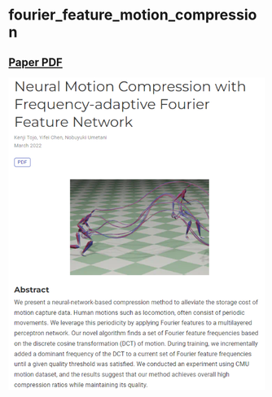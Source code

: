 # fourier_feature_motion_compression
[Paper PDF](paper/2022_egshort_neuralcompression.pdf)
-------
![s](img/thum.png)


